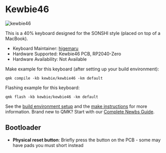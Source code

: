 # Kewbie46

![kewbie46](https://i.imgur.com/eWcHN0J.png)

This is a 40% keyboard designed for the SONSHI style (placed on top of a MacBook).

* Keyboard Maintainer: [higemaru](https://github.com/higemaru)
* Hardware Supported: Kewbie46 PCB, RP2040-Zero
* Hardware Availability: Not Available

Make example for this keyboard (after setting up your build environment):

    qmk compile -kb kewbie/kewbie46 -km default

Flashing example for this keyboard:

    qmk flash -kb kewbie/kewbie46 -km default

See the [build environment setup](https://docs.qmk.fm/#/getting_started_build_tools) and the [make instructions](https://docs.qmk.fm/#/getting_started_make_guide) for more information. Brand new to QMK? Start with our [Complete Newbs Guide](https://docs.qmk.fm/#/newbs).

## Bootloader

* **Physical reset button**: Briefly press the button on the PCB - some may have pads you must short instead
